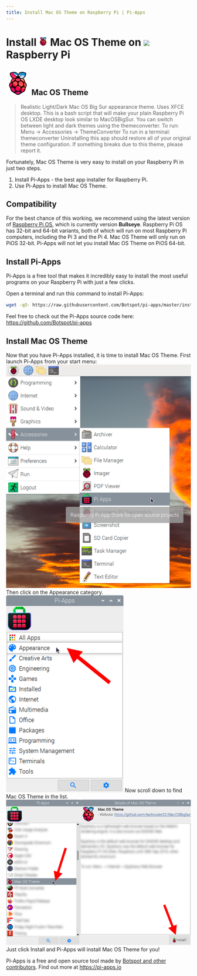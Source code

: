```yaml
---
title: Install Mac OS Theme on Raspberry Pi | Pi-Apps
---
```

<div class="simple-install-content content">

# Install <img src="/img/app-icons/Mac OS Theme/icon-64.png" height=24> Mac OS Theme on <img src=https://www.vectorlogo.zone/logos/raspberrypi/raspberrypi-icon.svg height=24> Raspberry Pi

## <img src="/img/app-icons/Mac OS Theme/icon-64.png"> Mac OS Theme
> Realistic Light/Dark Mac OS Big Sur appearance theme. Uses XFCE desktop.
> This is a bash script that will make your plain Raspberry Pi OS LXDE desktop look similar to MacOSBigSur. You can switch between light and dark themes using the themeconverter.
> To run: Menu -> Accessories -> ThemeConverter
> To run in a terminal: themeconverter
> Uninstalling this app should restore all of your original theme configuration. If something breaks due to this theme, please report it.

Fortunately, Mac OS Theme is very easy to install on your Raspberry Pi in just two steps.
1. Install Pi-Apps - the best app installer for Raspberry Pi.
2. Use Pi-Apps to install Mac OS Theme.
</div>
<div class="simple-install-content content">

## Compatibility
For the best chance of this working, we recommend using the latest version of [Raspberry Pi OS](https://www.raspberrypi.com/software/), which is currently version **Bullseye**.
Raspberry Pi OS has 32-bit and 64-bit variants, both of which will run on most Raspberry Pi computers, including the Pi 3 and the Pi 4.
Mac OS Theme will only run on PiOS 32-bit. Pi-Apps will not let you install Mac OS Theme on PiOS 64-bit.
</div>
<div class="simple-install-content content">

## Install Pi-Apps

Pi-Apps is a free tool that makes it incredibly easy to install the most useful programs on your Raspberry Pi with just a few clicks.

Open a terminal and run this command to install Pi-Apps:
```bash
wget -qO- https://raw.githubusercontent.com/Botspot/pi-apps/master/install | bash
```
Feel free to check out the Pi-Apps source code here: https://github.com/Botspot/pi-apps
</div>
<div class="simple-install-content content">

## Install Mac OS Theme

Now that you have Pi-Apps installed, it is time to install Mac OS Theme.
First launch Pi-Apps from your start menu:
<img src="/img/start-menu.png">
Then click on the Appearance category.
<img src="/img/category-selections/Appearance.png">
Now scroll down to find Mac OS Theme in the list.
<img src="/img/app-icons/Mac OS Theme/app-selection.png">
Just click Install and Pi-Apps will install Mac OS Theme for you!
</div>
<div class="simple-install-content content">

Pi-Apps is a free and open source tool made by [Botspot and other contributors](/about/#contributors). Find out more at https://pi-apps.io
</div>
